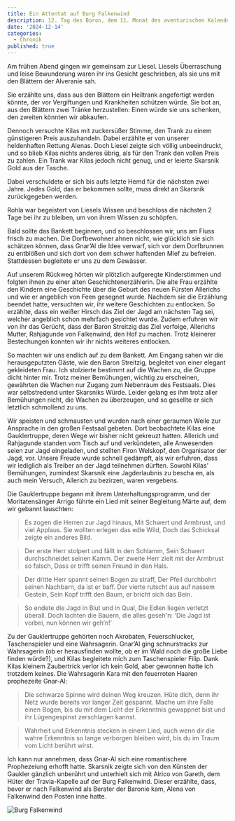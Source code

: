 ```yaml
---
title: Ein Attentat auf Burg Falkenwind
description: 12. Tag des Boron, dem 11. Monat des aventurischen Kalender. Kilas und Duplos Eintrag in die Chronik
date: '2024-12-14'
categories:
  - Chronik
published: true
---
```


Am frühen Abend gingen wir gemeinsam zur Liesel. Liesels Überraschung und leise Bewunderung waren ihr ins Gesicht geschrieben, als sie uns mit den Blättern der Alveranie sah.

Sie erzählte uns, dass aus den Blättern ein Heiltrank angefertigt werden könnte, der vor Vergiftungen und Krankheiten schützen würde. Sie bot an, aus den Blättern zwei Tränke herzustellen: Einen würde sie uns schenken, den zweiten könnten wir
abkaufen.

Dennoch versuchte Kilas mit zuckersüßer Stimme, den Trank zu einem günstigeren Preis auszuhandeln. Dabei erzählte er von unserer heldenhaften Rettung Alenas. Doch Liesel zeigte sich völlig unbeeindruckt, und so blieb Kilas nichts anderes übrig, als für den Trank den vollen Preis zu zahlen. Ein Trank war Kilas jedoch nicht genug, und er leierte Skarsnik Gold aus der Tasche.

Dabei verschuldete er sich bis aufs letzte Hemd für die nächsten zwei Jahre. Jedes Gold, das er bekommen sollte, muss direkt an Skarsnik zurückgegeben
werden.

Rohla war begeistert von Liesels Wissen und beschloss die nächsten 2 Tage bei ihr zu bleiben, um von ihrem Wissen zu schöpfen.

Bald sollte das Bankett beginnen, und so beschlossen wir, uns am Fluss frisch zu machen. Die Dorfbewohner ahnen nicht, wie glücklich sie sich schätzen können, dass Gnar’Al die Idee verwarf, sich vor dem Dorfbrunnen zu entblößen und sich dort von dem schwer haftenden Mief zu befreien. Stattdessen begleitete er uns zu dem Gewässer.

Auf unserem Rückweg hörten wir plötzlich aufgeregte Kinderstimmen und folgten ihnen zu einer alten Geschichtenerzählerin. Die alte Frau erzählte den Kindern eine Geschichte über die Geburt des neuen Fürsten Allerichs und wie er angeblich von Feen gesegnet wurde. Nachdem sie die Erzählung beendet hatte, versuchten wir, ihr weitere Geschichten zu entlocken. So erzählte, dass ein weißer Hirsch das Ziel der Jagd am nächsten Tag sei, welcher angeblich schon mehrfach gesichtet wurde. Zudem erfuhren wir von ihr das Gerücht, dass der Baron Streitzig das Ziel verfolge, Allerichs Mutter, Rahjagunde von Falkenwind, den Hof zu machen. Trotz kleinerer Bestechungen konnten wir ihr nichts weiteres entlocken.

So machten wir uns endlich auf zu dem Bankett. Am Eingang sahen wir die
herausgeputzten Gäste, wie den Baron Streitzig, begleitet von einer elegant gekleideten Frau. Ich stolzierte bestimmt auf die Wachen zu, die Gruppe dicht hinter mir. Trotz meiner Bemühungen, wichtig zu erscheinen, gewährten die Wachen nur Zugang zum Nebenraum des Festsaals. Dies war selbstredend unter Skarsniks Würde. Leider gelang es ihm trotz aller Bemühungen nicht, die Wachen zu überzeugen, und so gesellte er sich letztlich schmollend zu uns.

Wir speisten und schmausten und wurden nach einer geraumen Weile zur Ansprache in
den großen Festsaal gebeten. Dort beobachtete Kilas eine Gauklertruppe, deren Wege wir bisher nicht gekreuzt hatten. Allerich und Rahjagunde standen vom Tisch auf und verkündeten, alle Anwesenden seien zur Jagd eingeladen, und stellten Firon Welskopf, den Organisator der Jagd, vor. Unsere Freude wurde schnell gedämpft, als wir erfuhren, dass wir lediglich als Treiber an der Jagd teilnehmen dürften. Sowohl Kilas' Bemühungen, zumindest Skarsnik eine Jagderlaubnis zu bescha en, als auch mein Versuch, Allerich zu bezirzen, waren vergebens.

Die Gauklertruppe begann mit ihrem Unterhaltungsprogramm, und der Moritatensänger
Arrigo führte ein Lied mit seiner Begleitung Märte auf, dem wir gebannt lauschten:

> Es zogen die Herren zur Jagd hinaus,
> Mit Schwert und Armbrust, und viel Applaus.
> Sie wollten erlegen das edle Wild,
> Doch das Schicksal zeigte ein anderes Bild.

> Der erste Herr stolpert und fällt in den Schlamm,
> Sein Schwert durchschneidet seinen Kamm.
> Der zweite Herr zielt mit der Armbrust so falsch,
> Dass er trifft seinen Freund in den Hals.

> Der dritte Herr spannt seinen Bogen zu straff,
> Der Pfeil durchbohrt seinen Nachbarn, da ist er baff.
> Der vierte rutscht aus auf nassem Gestein,
> Sein Kopf trifft den Baum, er bricht sich das Bein.

> So endete die Jagd in Blut und in Qual,
> Die Edlen liegen verletzt überall.
> Doch lachten die Bauern, die alles geseh'n:
> 'Die Jagd ist vorbei, nun können wir geh’n!’

Zu der Gauklertruppe gehörten noch Akrobaten, Feuerschlucker, Taschenspieler und eine Wahrsagerin. Gnar’Al ging schnurstracks zur Wahrsagerin (ob er herausfinden wollte, ob er im Wald noch die große Liebe finden würde?), und Kilas begleitete mich zum Taschenspieler Filip. Dank Kilas kleinem Zaubertrick verlor ich kein Gold, aber gewonnen hatte ich trotzdem keines. Die Wahrsagerin Kara mit den feuerroten Haaren prophezeite Gnar-Al:

> Die schwarze Spinne wird deinen Weg kreuzen.
> Hüte dich, denn ihr Netz wurde bereits vor langer Zeit gespannt.
> Mache um ihre Falle einen Bogen, bis du mit dem Licht der Erkenntnis
> gewappnet bist und ihr Lügengespinst zerschlagen kannst.

> Wahrheit und Erkenntnis stecken in einem Lied,
> auch wenn dir die wahre Erkenntnis so lange verborgen bleiben wird,
> bis du im Traum vom Licht berührt wirst.

Ich kann nur annehmen, dass Gnar-Al sich eine romantischere Prophezeiung erhofft hatte. Skarsnik zeigte sich von den Künsten der Gaukler gänzlich unberührt und unterhielt sich mit Alrico von Gareth, dem Hüter der Travia-Kapelle auf der Burg Falkenwind. Dieser erzählte, dass, bevor er nach Falkenwind als Berater der Baronie kam, Alena von Falkenwind den Posten inne hatte.

![Burg Falkenwind](/maps/akt-2-burg-falkenwind.jpg)
